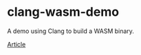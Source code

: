 # clang-wasm-demo

A demo using Clang to build a WASM binary.

[Article](https://offtopica.uk/blog/2019/03/22/clang-wasm/)
